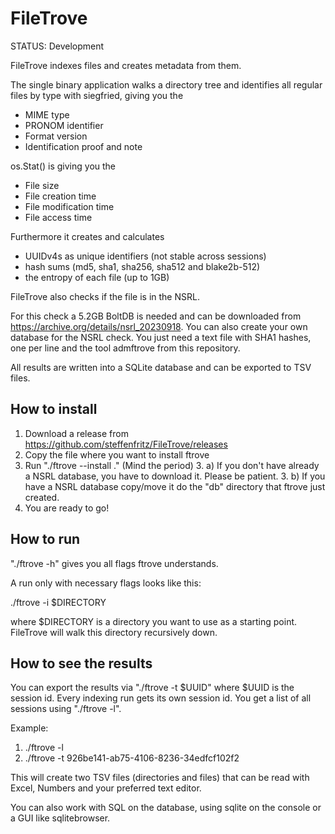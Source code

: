 # FileTrove
STATUS: Development

FileTrove indexes files and creates metadata from them.

The single binary application walks a directory tree and identifies all regular files by type with siegfried, giving you the 

* MIME type
* PRONOM identifier
* Format version
* Identification proof and note


os.Stat() is giving you the

* File size
* File creation time
* File modification time
* File access time

Furthermore it creates and calculates

* UUIDv4s as unique identifiers (not stable across sessions)
* hash sums (md5, sha1, sha256, sha512 and blake2b-512)
* the entropy of each file (up to 1GB)


FileTrove also checks if the file is in the NSRL. 

For this check a 5.2GB BoltDB is needed and can be downloaded from https://archive.org/details/nsrl_20230918. You can also create your own database for the NSRL check. You just need a text file with SHA1 hashes, one per line and the tool admftrove from this repository.

All results are written into a SQLite database and can be exported to TSV files.

## How to install
1. Download a release from https://github.com/steffenfritz/FileTrove/releases
2. Copy the file where you want to install ftrove
3. Run "./ftrove --install ."  (Mind the period)
	3. a) If you don't have already a NSRL database, you have to download it. Please be patient.
	3. b) If you have a NSRL database copy/move it do the "db" directory that ftrove just created.
4. You are ready to go!

## How to run
"./ftrove -h" gives you all flags ftrove understands.

A run only with necessary flags looks like this:

./ftrove -i $DIRECTORY

where $DIRECTORY is a directory you want to use as a starting point. FileTrove will walk this directory recursively down.

## How to see the results

You can export the results via "./ftrove -t $UUID" where $UUID is the session id. 
Every indexing run gets its own session id. You get a list of all sessions using "./ftrove -l". 

Example:

1. ./ftrove -l
2. ./ftrove -t 926be141-ab75-4106-8236-34edfcf102f2 

This will create two TSV files (directories and files) that can be read with Excel, Numbers and your preferred text editor. 

You can also work with SQL on the database, using sqlite on the console or a GUI like sqlitebrowser.
